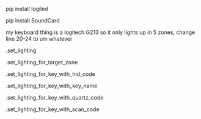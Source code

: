 pip install logiled 

pip install SoundCard



my keyboard thing is a logitech G213 so it only lights up in 5 zones, change line 20-24 to um whatever



.set_lighting

.set_lighting_for_target_zone

.set_lighting_for_key_with_hid_code

.set_lighting_for_key_with_key_name

.set_lighting_for_key_with_quartz_code 

.set_lighting_for_key_with_scan_code
